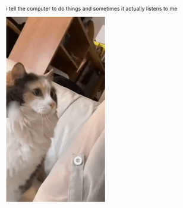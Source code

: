 i tell the computer to do things and sometimes it actually listens to me
<!--START_SECTION:update_image-->
<img src=https://raw.githubusercontent.com/sneakykestrel/sneakykestrel/main/.github/images/bonk.gif height="" width="" align=left alt=kitty />
<!--END_SECTION:update_image-->

